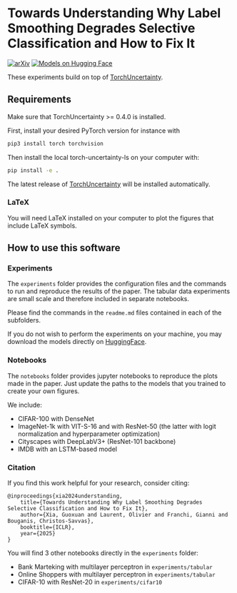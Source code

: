 # Towards Understanding Why Label Smoothing Degrades Selective Classification and How to Fix It

[![arXiv](https://img.shields.io/badge/arXiv-2403.14715-b31b1b.svg)](https://arxiv.org/abs/2403.14715)
[![Models on Hugging Face](https://huggingface.co/datasets/huggingface/badges/resolve/main/model-on-hf-sm-dark.svg)](https://huggingface.co/ENSTA-U2IS/Label-smoothing-Selective-classification)

These experiments build on top of [TorchUncertainty](https://torch-uncertainty.github.io/).

## Requirements

Make sure that TorchUncertainty >= 0.4.0 is installed.

First, install your desired PyTorch version for instance with 

```bash
pip3 install torch torchvision
```

Then install the local torch-uncertainty-ls on your computer with:

```bash
pip install -e .
```

The latest release of [TorchUncertainty](https://github.com/ENSTA-U2IS/torch-uncertainty) will be installed automatically.

### LaTeX

You will need LaTeX installed on your computer to plot the figures that include LaTeX symbols.

## How to use this software

### Experiments

The `experiments` folder provides the configuration files and the commands to run and reproduce the results of the paper. The tabular data experiments are small scale and therefore included in separate notebooks.

Please find the commands in the `readme.md` files contained in each of the subfolders.

If you do not wish to perform the experiments on your machine, you may download the models directly on [HuggingFace](https://huggingface.co/ENSTA-U2IS/Label-smoothing-Selective-classification).

### Notebooks

The `notebooks` folder provides jupyter notebooks to reproduce the plots made in the paper. Just update the paths to the models that you trained to create your own figures.

We include:
- CIFAR-100 with DenseNet
- ImageNet-1k with VIT-S-16 and with ResNet-50 (the latter with logit normalization and hyperparameter optimization)
- Cityscapes with DeepLabV3+ (ResNet-101 backbone)
- IMDB with an LSTM-based model

### Citation

If you find this work helpful for your research, consider citing:
```
@inproceedings{xia2024understanding,
    title={Towards Understanding Why Label Smoothing Degrades Selective Classification and How to Fix It},
    author={Xia, Guoxuan and Laurent, Olivier and Franchi, Gianni and Bouganis, Christos-Savvas},
    booktitle={ICLR},
    year={2025}       
}
```

You will find 3 other notebooks directly in the `experiments` folder:
- Bank Marteking with multilayer perceptron in `experiments/tabular`
- Online Shoppers with multilayer perceptron in `experiments/tabular`
- CIFAR-10 with ResNet-20 in `experiments/cifar10`
